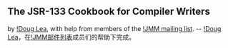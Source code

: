 The JSR-133 Cookbook for Compiler Writers
-----------------------------------------

by [!Doug Lea](http://gee.cs.oswego.edu/dl), with help from members of the [!JMM mailing list](http://www.cs.umd.edu/~pugh/java/memoryModel/).
-- [!Doug Lea](http://gee.cs.oswego.edu/dl)，在[!JMM邮件列表](http://www.cs.umd.edu/~pugh/java/memoryModel/)成员们的帮助下完成。

